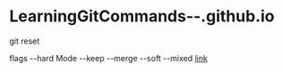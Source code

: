 # LearningGitCommands--.github.io
git reset 

flags 
   --hard
Mode
  --keep
  --merge
  --soft
  --mixed
[link](https://thiagomassenomaciel.github.io/LearningGitCommands--.github.io/)
